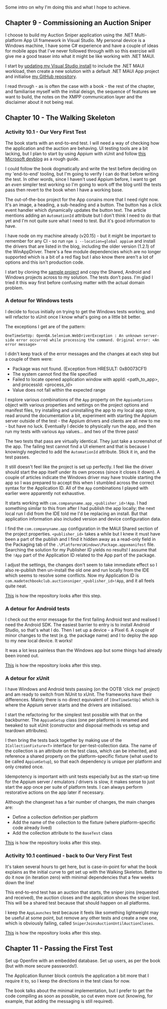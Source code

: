 Some intro on why I'm doing this and what I hope to achieve.

## Chapter 9 - Commissioning an Auction Sniper
I choose to build my Auction Sniper application using the .NET Multi-platform App UI framework in Visual Studio. My personal device is a Windows machine, I have some C# experience and have a couple of ideas for mobile apps that I've never followed through with so this exercise will give me a good teaser into what it might be like working with .NET MAUI.

I start by [updating my Visual Studio install](https://learn.microsoft.com/en-us/dotnet/maui/get-started/installation?view=net-maui-8.0&tabs=vswin) to include the .NET MAUI workload, then create a new solution with a default .NET MAUI App project and initialise [my GitHub repository](https://github.com/reub-the-cube/auction-sniper/).

I read through - as is often the case with a book - the rest of the chapter, and familiarise myself with the initial deisgn, the sequence of features we want to build, the notes on the XMPP communication layer and the disclaimer about it not being real.

## Chapter 10 - The Walking Skeleton

### Activity 10.1 - Our Very First Test

The book starts with an end-to-end test. I will need a way of checking how the application and the auction are behaving. UI testing tools are a bit lacking, but I plan to start by using Appium with xUnit and follow [this Microsoft devblog](https://devblogs.microsoft.com/dotnet/dotnet-maui-ui-testing-appium/) as a rough guide.

I could follow the book dogmatically and write the test before deciding on my 'end-to-end' tooling, but I'm going to verify I can do that before writing the test. In other words, since I haven't used Appium before, I want to get an _even_ simpler test working so I'm going to work off the blog until the tests pass then revert to the book when I have a working base.

The out-of-the-box project for the App conains more that I need right now. It's an image, a heading, a sub-heading and a button. The button has a click event handler which dynamically updates the button text. The article mentions adding an `AutomationId` attribute but I don't think I need to do that yet and I'm not quite sure what I need to test. But it's good information to have.

I have node on my machine already (v20.15) - but it might be important to remember for any CI - so run `npm i --location=global appium` and install the drivers that are listed in the blog, including the older version (1.2.1) of the WinAppDriver. There's a few module dependencies which are no longer supported which is a bit of a red flag but I also know there aren't a lot of options and this isn't production code.

I start by cloning the [sample project](https://github.com/dotnet/maui-samples/tree/main/8.0/UITesting/BasicAppiumNunitSample) and copy the Shared, Android and Windows projects across to my solution. The tests don't pass. I'm glad I tried it this way first before confusing matter with the actual domain problem.

### A detour for Windows tests

I decide to focus initially on trying to get the Windows tests working, and will refactor to xUnit once I know what's going on a little bit better.

The exceptions I get are of the pattern:
```
OneTimeSetUp: OpenQA.Selenium.WebDriverException : An unknown server-side error occurred while processing the command. Original error: <An error message>
```

I didn't keep track of the error messages and the changes at each step but a couple of them were:
- Package was not found. (Exception from HRESULT: 0x80073CF1)
- The system cannot find the file specified
- Failed to locate opened application window with appId: <path_to_app>, and processId: <process_id>
- Value does not fall within the expected range

I explore various combinations of the `App` property on the `AppiumOptions` object with various properties and settings on the project options and manifest files, try installing and uninstalling the app to my local app store, read around the documentation a bit, experiment with starting the Appium server outside of the test - the Appium drivers and clients are all new to me - but have no luck. Eventually I decide to physically run the app, and then run my tests with various `App` values... and two of the three pass!

The two tests that pass are virtually identical. They just take a screenshot of the app. The failing test cannot find a UI element and that is because I knowingly neglected to add the `AutomationId` attribute. Stick it in, and the test passes.

It still doesn't feel like the project is set up perfectly. I feel like the driver should start the app itself under its own process (since it closes it down). A couple of articles indicate the Windows driver may have trouble starting the app so I was prepared to accept this when I stumbled across the correct syntax for the Application ID. All of the `App` combinations I played with earlier were apparently not exhaustive.

It starts working with `com.companyname.app_<publisher_id>!App`. I had something similar to this from after I had publish the app locally; the next local run I did from the IDE told me I'd be replacing an install. But that application information also included version and device configuration data.

I find the `com.companyname.app` configuration in the MAUI Shared section of the project properties. `<publisher_id>` takes a while but I knew it must have been a part of the publish and I find it hidden away as a read-only field in the Packaging tab of the `.\Platforms\Windows\Package.appxmanifest` file. Searching the solution for my Publisher ID yields no results! I assume that the `!App` part of the Application ID related to the App part of the package.

I adjust the settings, the changes don't seem to take immediate effect so I also re-publish then un-install the old one and run locally from the IDE which seems to resolve some conflicts. Now my Application ID is `com.madetechbookclub.auctionsniper_<publisher_id>!App`, and it all feels quite neat.

[This](https://github.com/reub-the-cube/auction-sniper/tree/22f1ed324e5f05a8964fc380d8d5eddad9d88c03) is how the repository looks after this step.

### A detour for Android tests

I check out the error message for the first failing Android test and realised I need the Android SDK. The easiest barrier to entry is to install Android Studio, so that's what I do. Then I set up a device - a Pixel 6. A couple of minor changes to the test (e.g. the package name) and I to deploy the app to my new local device. It works! 

It was a lot less painless than the Windows app but some things had already been ironed out.

[This](https://github.com/reub-the-cube/auction-sniper/tree/3e608382ee4b61044d6839c534b382d09c0ac48b) is how the repository looks after this step.

### A detour for xUnit

I have Windows and Android tests passing (on the OOTB 'click me' project) and am ready to switch from NUnit to xUnit. The frameworks have their differences. Mainly there is no direct equivalent of `[OneTimeSetUp]` which is where the Appium server starts and the drivers are initialised.

I start the refactoring for the simplest test possible with that on the backburner. The `AppiumSetup` class (one per platform) is renamed and tweaked to suit xUnit (constructor and disposal methods vs setup and teardown attributes). 

I then bring the tests back together by making use of the `ICollectionFixture<T>` interface for per-test-collection data. The name of the collection is an attribute on the test class, which can be inherited, and reference a shared property on the platform-specific fixture (what used to be called `AppiumSetup`), so that each dependency is unique per platform and only created once.

Idempotency is important with unit tests especially but as the start-up time for the Appium server / emulators / drivers is slow, it makes sense to just start the app once per suite of platform tests. I can always perform restorative actions on the app later if necessary.

Although the changeset has a fair number of changes, the main changes are:
- Define a collection definition per platform
- Add the name of the collection to the fixture (where platform-specific code already lived)
- Add the collection attribute to the `BaseTest` class

[This](https://github.com/reub-the-cube/auction-sniper/tree/7226ebf5a745719c3ef4fd127255c7e33ae8e31f) is how the repository looks after this step.

### Activity 10.1 continued - back to Our Very First Test

It's taken several hours to get here, but is case-in-point for what the book explains as the initial curve to get set up with the Walking Skeleton. Better to do it now (in iteration zero) with minimal dependencies that a few weeks down the line!

This end-to-end test has an auction that starts, the sniper joins (requested and received), the auction closes and the application shows the sniper lost. This will be a shared test because that should happen on all platforms.

I keep the `AppLaunches` test because it feels like something lightweight may be useful at some point, but remove any other tests and create a new one, which is obviously failing, called `SniperJoinsAuctionUntilAuctionCloses`.

[This](https://github.com/reub-the-cube/auction-sniper/tree/f789ae7246877fb70451740bbd4f3172af829369) is how the repository looks after this step.

## Chapter 11 - Passing the First Test

Set up Openfire with an embedded database. Set up users, as per the book (but with more secure passwords!).

The Application Runner block controls the application a bit more that I require it to, so I keep the directions in the test class for now.

The book talks about the minimal implementation, but I prefer to get the code compiling as soon as possible, so cut even more out (knowing, for example, that adding the messaging is still required).

